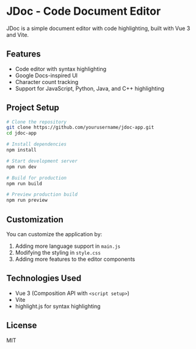 # JDoc - Code Document Editor

JDoc is a simple document editor with code highlighting, built with Vue 3 and Vite.

## Features

- Code editor with syntax highlighting
- Google Docs-inspired UI
- Character count tracking
- Support for JavaScript, Python, Java, and C++ highlighting

## Project Setup

```bash
# Clone the repository
git clone https://github.com/yourusername/jdoc-app.git
cd jdoc-app

# Install dependencies
npm install

# Start development server
npm run dev

# Build for production
npm run build

# Preview production build
npm run preview
```

## Customization

You can customize the application by:

1. Adding more language support in `main.js`
2. Modifying the styling in `style.css`
3. Adding more features to the editor components

## Technologies Used

- Vue 3 (Composition API with `<script setup>`)
- Vite
- highlight.js for syntax highlighting

## License

MIT
